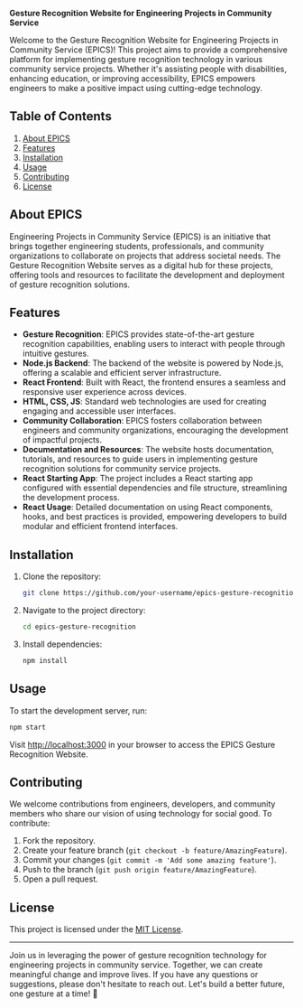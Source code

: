 **Gesture Recognition Website for Engineering Projects in Community Service**

Welcome to the Gesture Recognition Website for Engineering Projects in Community Service (EPICS)! This project aims to provide a comprehensive platform for implementing gesture recognition technology in various community service projects. Whether it's assisting people with disabilities, enhancing education, or improving accessibility, EPICS empowers engineers to make a positive impact using cutting-edge technology.

## Table of Contents

1. [About EPICS](#about-epics)
2. [Features](#features)
3. [Installation](#installation)
4. [Usage](#usage)
5. [Contributing](#contributing)
6. [License](#license)

## About EPICS

Engineering Projects in Community Service (EPICS) is an initiative that brings together engineering students, professionals, and community organizations to collaborate on projects that address societal needs. The Gesture Recognition Website serves as a digital hub for these projects, offering tools and resources to facilitate the development and deployment of gesture recognition solutions.

## Features

- **Gesture Recognition**: EPICS provides state-of-the-art gesture recognition capabilities, enabling users to interact with people through intuitive gestures.
- **Node.js Backend**: The backend of the website is powered by Node.js, offering a scalable and efficient server infrastructure.
- **React Frontend**: Built with React, the frontend ensures a seamless and responsive user experience across devices.
- **HTML, CSS, JS**: Standard web technologies are used for creating engaging and accessible user interfaces.
- **Community Collaboration**: EPICS fosters collaboration between engineers and community organizations, encouraging the development of impactful projects.
- **Documentation and Resources**: The website hosts documentation, tutorials, and resources to guide users in implementing gesture recognition solutions for community service projects.
- **React Starting App**: The project includes a React starting app configured with essential dependencies and file structure, streamlining the development process.
- **React Usage**: Detailed documentation on using React components, hooks, and best practices is provided, empowering developers to build modular and efficient frontend interfaces.

## Installation

1. Clone the repository:

   ```bash
   git clone https://github.com/your-username/epics-gesture-recognition.git
   ```

2. Navigate to the project directory:

   ```bash
   cd epics-gesture-recognition
   ```

3. Install dependencies:

   ```bash
   npm install
   ```

## Usage

To start the development server, run:

```bash
npm start
```

Visit [http://localhost:3000](http://localhost:3000) in your browser to access the EPICS Gesture Recognition Website.

## Contributing

We welcome contributions from engineers, developers, and community members who share our vision of using technology for social good. To contribute:

1. Fork the repository.
2. Create your feature branch (`git checkout -b feature/AmazingFeature`).
3. Commit your changes (`git commit -m 'Add some amazing feature'`).
4. Push to the branch (`git push origin feature/AmazingFeature`).
5. Open a pull request.

## License

This project is licensed under the [MIT License](LICENSE).

---

Join us in leveraging the power of gesture recognition technology for engineering projects in community service. Together, we can create meaningful change and improve lives. If you have any questions or suggestions, please don't hesitate to reach out. Let's build a better future, one gesture at a time! 🌟
